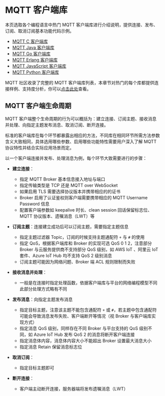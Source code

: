 # MQTT 客户端库

本页选取各个编程语言中热门 MQTT 客户端库进行介绍说明，提供连接、发布、订阅、取消订阅基本功能代码示例。

- [MQTT C 客户端库](./c.md)
- [MQTT Java 客户端库](./java.md)
- [MQTT Go 客户端库](./go.md)
- [MQTT Erlang 客户端库](./erlang.md)
- [MQTT JavaScript 客户端库](./javascript.md)
- [MQTT Python 客户端库](./python.md)

MQTT 社区收录了完整的 MQTT 客户端库列表，本章节对热门的每个库都提供连接样例、支持度分析，你可以[点击此处](https://github.com/mqtt/mqtt.github.io/wiki/libraries)查看。


## MQTT 客户端生命周期

MQTT 客户端整个生命周期的行为可以概括为：建立连接、订阅主题、接收消息并处理、向指定主题发布消息、取消订阅、断开连接。

标准的客户端库在每个环节都暴露出相应的方法，不同库在相同环节所需方法参数含义大致相同，具体选用哪些参数、启用哪些功能特性需要用户深入了解 MQTT 协议特性并结合实际应用场景而定。

以一个客户端连接并发布、处理消息为例，每个环节大致需要进行的步骤：

- **建立连接**：
  
  - 指定 MQTT Broker 基本信息接入地址与端口
  - 指定传输类型是 TCP 还是 MQTT over WebSocket
  - 如果启用 TLS 需要选择协议版本并携带相应的的证书
  - Broker 启用了认证鉴权则客户端需要携带相应的 MQTT Username Password 信息
  - 配置客户端参数如 keepalive 时长、clean session 回话保留标志位、MQTT 协议版本、遗嘱消息（LWT）等
  
- **订阅主题**：连接建立成功后可以订阅主题，需要指定主题信息

  - 指定主题过滤器 Topic，订阅的时候支持主题通配符 `+` 与 `#` 的使用
  - 指定 QoS，根据客户端库和 Broker 的实现可选  QoS 0 1 2，注意部分 Broker 与云服务提供商不支持部分 QoS 级别，如 AWS IoT 、阿里云 IoT 套件、Azure IoT Hub 均不支持 QoS 2 级别消息
  - 订阅主题可能因为网络问题、Broker 端 ACL 规则限制而失败

- **接收消息并处理**：

  - 一般是在连接时指定处理函数，依据客户端库与平台的网络编程模型不同此部分处理方式略有不同

- **发布消息**：向指定主题发布消息

  - 指定目标主题，注意该主题不能包含通配符 `+` 或 `#`，若主题中包含通配符可能会导致消息发布失败、客户端断开等情况（视 Broker 与客户端库实现方式）
  - 指定消息 QoS 级别，同样存在不同 Broker 与平台支持的 QoS 级别不同，如 Azure IoT Hub 发布 QoS 2 的消息将断开客户端连接
  - 指定消息体内容，消息体内容大小不能超出 Broker 设置最大消息大小
  - 指定消息 Retain 保留消息标志位

- **取消订阅**：

  - 指定目标主题即可

- **断开连接**：

  - 客户端主动断开连接，服务器端将发布遗嘱消息（LWT）

